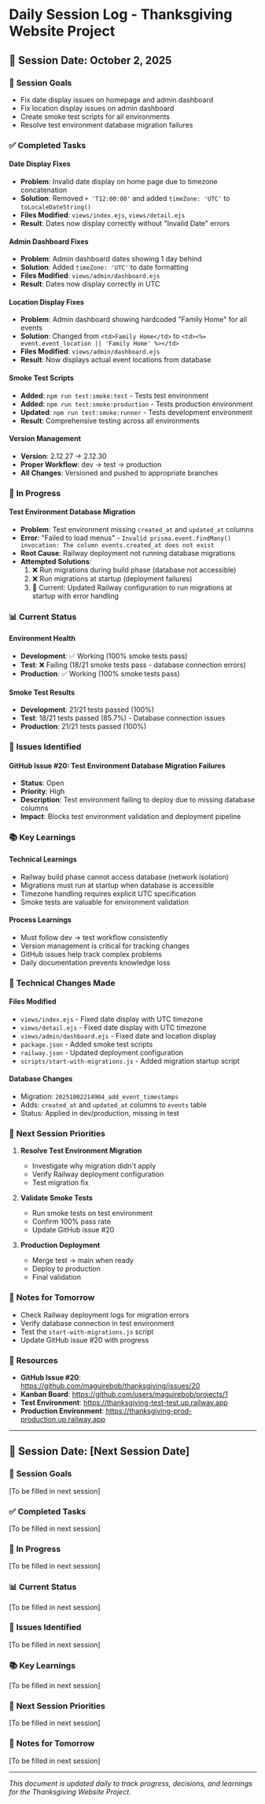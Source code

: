 # Daily Session Log - Thanksgiving Website Project

## 📅 Session Date: October 2, 2025

### 🎯 **Session Goals**
- Fix date display issues on homepage and admin dashboard
- Fix location display issues on admin dashboard
- Create smoke test scripts for all environments
- Resolve test environment database migration failures

### ✅ **Completed Tasks**

#### **Date Display Fixes**
- **Problem**: Invalid date display on home page due to timezone concatenation
- **Solution**: Removed `+ 'T12:00:00'` and added `timeZone: 'UTC'` to `toLocaleDateString()`
- **Files Modified**: `views/index.ejs`, `views/detail.ejs`
- **Result**: Dates now display correctly without "Invalid Date" errors

#### **Admin Dashboard Fixes**
- **Problem**: Admin dashboard dates showing 1 day behind
- **Solution**: Added `timeZone: 'UTC'` to date formatting
- **Files Modified**: `views/admin/dashboard.ejs`
- **Result**: Dates now display correctly in UTC

#### **Location Display Fixes**
- **Problem**: Admin dashboard showing hardcoded "Family Home" for all events
- **Solution**: Changed from `<td>Family Home</td>` to `<td><%= event.event_location || 'Family Home' %></td>`
- **Files Modified**: `views/admin/dashboard.ejs`
- **Result**: Now displays actual event locations from database

#### **Smoke Test Scripts**
- **Added**: `npm run test:smoke:test` - Tests test environment
- **Added**: `npm run test:smoke:production` - Tests production environment
- **Updated**: `npm run test:smoke:runner` - Tests development environment
- **Result**: Comprehensive testing across all environments

#### **Version Management**
- **Version**: 2.12.27 → 2.12.30
- **Proper Workflow**: dev → test → production
- **All Changes**: Versioned and pushed to appropriate branches

### 🔄 **In Progress**

#### **Test Environment Database Migration**
- **Problem**: Test environment missing `created_at` and `updated_at` columns
- **Error**: "Failed to load menus" - `Invalid prisma.event.findMany() invocation: The column events.created_at does not exist`
- **Root Cause**: Railway deployment not running database migrations
- **Attempted Solutions**:
  1. ❌ Run migrations during build phase (database not accessible)
  2. ❌ Run migrations at startup (deployment failures)
  3. 🔄 Current: Updated Railway configuration to run migrations at startup with error handling

### 📊 **Current Status**

#### **Environment Health**
- **Development**: ✅ Working (100% smoke tests pass)
- **Test**: ❌ Failing (18/21 smoke tests pass - database connection errors)
- **Production**: ✅ Working (100% smoke tests pass)

#### **Smoke Test Results**
- **Development**: 21/21 tests passed (100%)
- **Test**: 18/21 tests passed (85.7%) - Database connection issues
- **Production**: 21/21 tests passed (100%)

### 🐛 **Issues Identified**

#### **GitHub Issue #20: Test Environment Database Migration Failures**
- **Status**: Open
- **Priority**: High
- **Description**: Test environment failing to deploy due to missing database columns
- **Impact**: Blocks test environment validation and deployment pipeline

### 📚 **Key Learnings**

#### **Technical Learnings**
- Railway build phase cannot access database (network isolation)
- Migrations must run at startup when database is accessible
- Timezone handling requires explicit UTC specification
- Smoke tests are valuable for environment validation

#### **Process Learnings**
- Must follow dev → test workflow consistently
- Version management is critical for tracking changes
- GitHub issues help track complex problems
- Daily documentation prevents knowledge loss

### 🔧 **Technical Changes Made**

#### **Files Modified**
- `views/index.ejs` - Fixed date display with UTC timezone
- `views/detail.ejs` - Fixed date display with UTC timezone  
- `views/admin/dashboard.ejs` - Fixed date and location display
- `package.json` - Added smoke test scripts
- `railway.json` - Updated deployment configuration
- `scripts/start-with-migrations.js` - Added migration startup script

#### **Database Changes**
- Migration: `20251002214904_add_event_timestamps`
- Adds: `created_at` and `updated_at` columns to `events` table
- Status: Applied in dev/production, missing in test

### 🚀 **Next Session Priorities**

1. **Resolve Test Environment Migration**
   - Investigate why migration didn't apply
   - Verify Railway deployment configuration
   - Test migration fix

2. **Validate Smoke Tests**
   - Run smoke tests on test environment
   - Confirm 100% pass rate
   - Update GitHub issue #20

3. **Production Deployment**
   - Merge test → main when ready
   - Deploy to production
   - Final validation

### 📝 **Notes for Tomorrow**
- Check Railway deployment logs for migration errors
- Verify database connection in test environment
- Test the `start-with-migrations.js` script
- Update GitHub issue #20 with progress

### 🔗 **Resources**
- **GitHub Issue #20**: https://github.com/maguirebob/thanksgiving/issues/20
- **Kanban Board**: https://github.com/users/maguirebob/projects/1
- **Test Environment**: https://thanksgiving-test-test.up.railway.app
- **Production Environment**: https://thanksgiving-prod-production.up.railway.app

---

## 📅 Session Date: [Next Session Date]

### 🎯 **Session Goals**
[To be filled in next session]

### ✅ **Completed Tasks**
[To be filled in next session]

### 🔄 **In Progress**
[To be filled in next session]

### 📊 **Current Status**
[To be filled in next session]

### 🐛 **Issues Identified**
[To be filled in next session]

### 📚 **Key Learnings**
[To be filled in next session]

### 🚀 **Next Session Priorities**
[To be filled in next session]

### 📝 **Notes for Tomorrow**
[To be filled in next session]

---

*This document is updated daily to track progress, decisions, and learnings for the Thanksgiving Website Project.*
